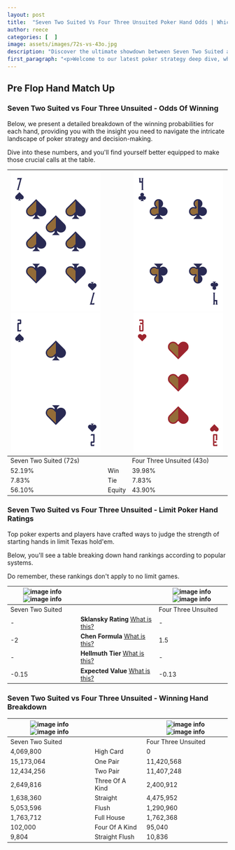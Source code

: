 ```yaml
---
layout: post
title:  "Seven Two Suited Vs Four Three Unsuited Poker Hand Odds | Which Is The Better Hand In Poker? A Complete Guide"
author: reece
categories: [  ]
image: assets/images/72s-vs-43o.jpg
description: "Discover the ultimate showdown between Seven Two Suited and Four Three Unsuited in poker! Uncover the odds, strategies, and scenarios where one hand triumphs over the other. Get ready to up your poker game with this thrilling analysis."
first_paragraph: "<p>Welcome to our latest poker strategy deep dive, where we're pitting two distinct hands against each other in a high-stakes showdown: Seven Two Suited vs Four Three Unsuited.</p><p>In the dynamic world of poker, every decision counts, and knowing which hand holds the upper hand is key to your success at the table.</p><p>In this article, we'll dissect these two hands, explore the scenarios where one dominates the other, and equip you with the knowledge to make strategic choices that can tip the odds in your favor.</p><p>Get ready to unravel the intriguing dynamics of these poker hands and elevate your game to new heights.</p>"
---
```




[comment]: # (sp0)

## Pre Flop Hand Match Up

<div class="table hand-ratings" markdown="1"> 



### Seven Two Suited vs Four Three Unsuited - Odds Of Winning

Below, we present a detailed breakdown of the winning probabilities for each hand, providing you with the insight you need to navigate the intricate landscape of poker strategy and decision-making. 

Dive into these numbers, and you'll find yourself better equipped to make those crucial calls at the table.


    
| ![image info](assets/images/hand1/7.png) ![image info](assets/images/hand1/2.png) |  | ![image info](assets/images/hand2/4.png) ![image info](assets/images/hand2/3o.png) |
| -------- | -------- | -------- |
| Seven Two Suited (72s) |  | Four Three Unsuited (43o) |
| 52.19% | Win | 39.98% |
| 7.83% | Tie | 7.83% |
| 56.10% | Equity | 43.90% |




[comment]: # (sp1)



### Seven Two Suited vs Four Three Unsuited - Limit Poker Hand Ratings

Top poker experts and players have crafted ways to judge the strength of starting hands in limit Texas hold'em. 

Below, you'll see a table breaking down hand rankings according to popular systems. 

Do remember, these rankings don't apply to no limit games.


    
| ![image info](https://www.riverpairs.com/assets/images/hand1/7.png) ![image info](https://www.riverpairs.com/assets/images/hand1/2.png) |  | ![image info](https://www.riverpairs.com/assets/images/hand2/4.png) ![image info](https://www.riverpairs.com/assets/images/hand2/3o.png) |
| -------- | -------- | -------- |
| Seven Two Suited |  | Four Three Unsuited |
| - | **Sklansky Rating** [What is this?](/sklansky-rating-explained) | - |
| -2 | **Chen Formula** [What is this?](/chen-formula-explained) | 1.5 |
| - | **Hellmuth Tier** [What is this?](/Hellmuth-tier-explained) | - |
| -0.15 | **Expected Value** [What is this?](/expected-value-explained) | -0.13 |




[comment]: # (sp2)



### Seven Two Suited vs Four Three Unsuited - Winning Hand Breakdown


    
| ![image info](https://www.riverpairs.com/assets/images/hand1/7.png) ![image info](https://www.riverpairs.com/assets/images/hand1/2.png) |  | ![image info](https://www.riverpairs.com/assets/images/hand2/4.png) ![image info](https://www.riverpairs.com/assets/images/hand2/3o.png) |
| -------- | -------- | -------- |
| Seven Two Suited |  | Four Three Unsuited |
| 4,069,800 | High Card | 0 |
| 15,173,064 | One Pair | 11,420,568 |
| 12,434,256 | Two Pair | 11,407,248 |
| 2,649,816 | Three Of A Kind | 2,400,912 |
| 1,638,360 | Straight | 4,475,952 |
| 5,053,596 | Flush | 1,290,960 |
| 1,763,712 | Full House | 1,762,368 |
| 102,000 | Four Of A Kind | 95,040 |
| 9,804 | Straight Flush | 10,836 |




[comment]: # (sp3)



</div>

[comment]: # (sp4)



[comment]: # (sp5)

